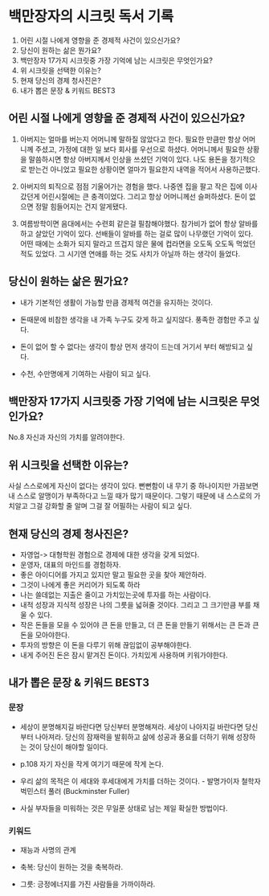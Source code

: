 
# 백만장자의 시크릿 독서 기록

1. 어린 시절 나에게 영향을 준 경제적 사건이 있으신가요?  
2. 당신이 원하는 삶은 뭔가요?  
3. 백만장자 17가지 시크릿중 가장 기억에 남는 시크릿은 무엇인가요?  
4. 위 시크릿을 선택한 이유는?  
5. 현재 당신의 경제 청사진은?  
6. 내가 뽑은 문장 & 키워드 BEST3



## 어린 시절 나에게 영향을 준 경제적 사건이 있으신가요?
1. 아버지는 얼마를 버는지 어머니께 말하질 않았다고 한다. 필요한 만큼만 항상 어머니께 주셨고, 가정에 대한 일 보다 회사를 우선으로 하셨다. 어머니께서 필요한 상황을 말씀하시면 항상 아버지께서 인상을 쓰셨던 기억이 있다. 나도 용돈을 정기적으로 받는건 아니었고 필요한 상황이면 얼마가 필요한지 내역을 적어서 사용하곤했다.  

2. 아버지의 퇴직으로 점점 기울어가는 경험을 했다. 나중엔 집을 팔고 작은 집에 이사갔던게 어린시절에는 큰 충격이었다. 그리고 항상 어머니께선 슬퍼하셨다. 돈이 없으면 정말 힘들어지는 건지 알게됐다.

3. 여름방학이면 음대에서는 수련회 같은걸 필참해야했다. 참가비가 없어 항상 알바를 하고 살았던 기억이 있다. 선배들이 알바를 하는 걸로 많이 나무랬던 기억이 있다. 어떤 때에는 소화가 되지 말라고 뜨겁지 않은 물에 컵라면을 오도독 오도독 먹었던 적도 있었다. 그 시기엔 연애를 하는 것도 사치가 아닐까 하는 생각이 들었다. 

## 당신이 원하는 삶은 뭔가요?
- 내가 기본적인 생활이 가능할 만큼 경제적 여건을 유지하는 것이다. 

- 돈때문에 비참한 생각을 내 가족 누구도 갖게 하고 싶지않다. 풍족한 경험만 주고 싶다. 

- 돈이 없어 할 수 없다는 생각이 항상 먼저 생각이 드는데 거기서 부터 해방되고 싶다.

- 수천, 수만명에게 기여하는 사람이 되고 싶다. 

## 백만장자 17가지 시크릿중 가장 기억에 남는 시크릿은 무엇인가요?
No.8 자신과 자신의 가치를 알려야한다. 

## 위 시크릿을 선택한 이유는?
사실 스스로에게 자신이 없다는 생각이 있다. 뻔뻔함이 내 무기 중 하나이지만 가끔보면 내 스스로 알맹이가 부족하다고 느낄 때가 많기 때문이다. 그렇기 때문에 내 스스로의 가치알고 그걸 강화할 줄 알며 그걸 잘 어필하는 사람이 되고 싶다. 

## 현재 당신의 경제 청사진은?
- 자영업-> 대형학원 경험으로 경제에 대한 생각을 갖게 되었다.
- 운영자, 대표의 마인드를 경험하자.
- 좋은 아이디어를 가지고 있지만 말고 필요한 곳을 찾아 제안하라.
- 그것이 나에게 좋은 커리어가 되도록 하라
- 나는 쓸데없는 지출은 줄이고 가치있는곳에 투자를 하는 사람이다.
- 내적 성장과 지식적 성장은 나의 그릇을 넓혀줄 것이다. 그리고 그 크기만큼 부를 채울 수 있다. 
- 작은 돈들을 모을 수 있어야 큰 돈을 만들고, 더 큰 돈을 만들기 위해서는 큰 돈과 큰 돈을 모아야한다. 
- 투자의 방향은 이 돈을 다루기 위해 끊임없이 공부해야한다.
- 내게 주어진 돈은 잠시 맡겨진 돈이다. 가치있게 사용하며 키워가야한다.



## 내가 뽑은 문장 & 키워드 BEST3
### 문장
- 세상이 분명해지길 바란다면 당신부터 분명해져라. 세상이 나아지길 바란다면 당신부터 나아져라. 당신의 잠재력을 발휘하고 삶에 성공과 풍요를 더하기 위해 성장하는 것이 당신이 해야할 일이다. 

- p.108 자기 자신을 작게 여기기 때문에 작게 논다. 

- 우리 삶의 목적은 이 세대와 후세대에게 가치를 더하는 것이다. - 발명가이자 철학자 벅민스터 풀러 (Buckminster Fuller)

- 사실 부자들을 미워하는 것은 무일푼 상태로 남는 제일 확실한 방법이다. 


### 키워드
- 재능과 사명의 관계

- 축복: 당신이 원하는 것을 축복하라.

- 그릇: 긍정에너지를 가진 사람들을 가까이하라.